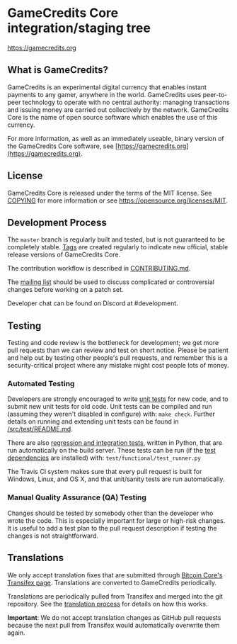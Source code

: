 GameCredits Core integration/staging tree
=====================================

https://gamecredits.org

What is GameCredits?
----------------

GameCredits is an experimental digital currency that enables instant payments to
any gamer, anywhere in the world. GameCredits uses peer-to-peer technology to operate
with no central authority: managing transactions and issuing money are carried
out collectively by the network. GameCredits Core is the name of open source
software which enables the use of this currency.

For more information, as well as an immediately useable, binary version of
the GameCredits Core software, see [https://gamecredits.org](https://gamecredits.org).

License
-------

GameCredits Core is released under the terms of the MIT license. See [COPYING](COPYING) for more
information or see https://opensource.org/licenses/MIT.

Development Process
-------------------

The `master` branch is regularly built and tested, but is not guaranteed to be
completely stable. [Tags](https://github.com/gamecredits-project/gamecredits/tags) are created
regularly to indicate new official, stable release versions of GameCredits Core.

The contribution workflow is described in [CONTRIBUTING.md](CONTRIBUTING.md).

The [mailing list](https://gamecredits.org)
should be used to discuss complicated or controversial changes before working
on a patch set.

Developer chat can be found on Discord at #development.

Testing
-------

Testing and code review is the bottleneck for development; we get more pull
requests than we can review and test on short notice. Please be patient and help out by testing
other people's pull requests, and remember this is a security-critical project where any mistake might cost people
lots of money.

### Automated Testing

Developers are strongly encouraged to write [unit tests](src/test/README.md) for new code, and to
submit new unit tests for old code. Unit tests can be compiled and run
(assuming they weren't disabled in configure) with: `make check`. Further details on running
and extending unit tests can be found in [/src/test/README.md](/src/test/README.md).

There are also [regression and integration tests](/test), written
in Python, that are run automatically on the build server.
These tests can be run (if the [test dependencies](/test) are installed) with: `test/functional/test_runner.py`

The Travis CI system makes sure that every pull request is built for Windows, Linux, and OS X, and that unit/sanity tests are run automatically.

### Manual Quality Assurance (QA) Testing

Changes should be tested by somebody other than the developer who wrote the
code. This is especially important for large or high-risk changes. It is useful
to add a test plan to the pull request description if testing the changes is
not straightforward.

Translations
------------

We only accept translation fixes that are submitted through [Bitcoin Core's Transifex page](https://www.transifex.com/projects/p/bitcoin/).
Translations are converted to GameCredits periodically.

Translations are periodically pulled from Transifex and merged into the git repository. See the
[translation process](doc/translation_process.md) for details on how this works.

**Important**: We do not accept translation changes as GitHub pull requests because the next
pull from Transifex would automatically overwrite them again.
